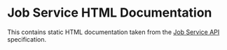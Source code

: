 # Job Service HTML Documentation

This contains static HTML documentation taken from the [Job Service API](../job-service-contract/src/main/resources/com/hpe/caf/services/job/swagger.yaml) specification.